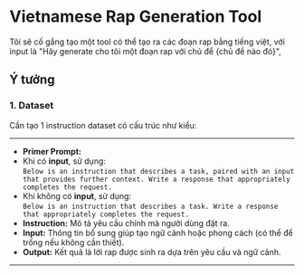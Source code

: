 # Vietnamese Rap Generation Tool
Tôi sẽ cố gắng tạo một tool có thể tạo ra các đoạn rap bằng tiếng việt, với input là "Hãy generate cho tôi một đoạn rap với chủ để {chủ đề nào đó}",

## Ý tưởng
### 1. Dataset
Cần tạo 1 instruction dataset có cấu trúc như kiểu:

---
- **Primer Prompt:**
- Khi có **input**, sử dụng:  
  `Below is an instruction that describes a task, paired with an input that provides further context. Write a response that appropriately completes the request.`
- Khi không có **input**, sử dụng:  
  `Below is an instruction that describes a task. Write a response that appropriately completes the request.`
- **Instruction:** Mô tả yêu cầu chính mà người dùng đặt ra.
- **Input:** Thông tin bổ sung giúp tạo ngữ cảnh hoặc phong cách (có thể để trống nếu không cần thiết).
- **Output:** Kết quả là lời rap được sinh ra dựa trên yêu cầu và ngữ cảnh.
---
